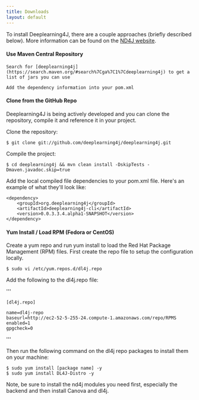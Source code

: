 ```yaml
---
title: Downloads
layout: default
---
```



To install Deeplearning4J, there are a couple approaches (briefly described below). More information can be found on the  [ND4J website](http://nd4j.org/getstarted.html).

#### Use Maven Central Repository

    Search for [deeplearning4j](https://search.maven.org/#search%7Cga%7C1%7Cdeeplearning4j) to get a list of jars you can use

    Add the dependency information into your pom.xml

#### Clone from the GitHub Repo
Deeplearning4J is being actively developed and you can clone the repository, compile it and reference it in your project.

Clone the repository:

    $ git clone git://github.com/deeplearning4j/deeplearning4j.git

Compile the project:

    $ cd deeplearning4j && mvn clean install -DskipTests -Dmaven.javadoc.skip=true

Add the local compiled file dependencies to your pom.xml file. Here's an example of what they'll look like:

    <dependency>
        <groupId>org.deeplearning4j</groupId>
        <artifactId>deeplearning4j-cli</artifactId>
        <version>0.0.3.3.4.alpha1-SNAPSHOT</version>
    </dependency>

#### Yum Install / Load RPM (Fedora or CentOS)
Create a yum repo and run yum install to load the Red Hat Package Management (RPM) files. First create the repo file to setup the configuration locally.

    $ sudo vi /etc/yum.repos.d/dl4j.repo 

Add the following to the dl4j.repo file:

'''

    [dl4j.repo]

    name=dl4j-repo
    baseurl=http://ec2-52-5-255-24.compute-1.amazonaws.com/repo/RPMS
    enabled=1
    gpgcheck=0
'''

Then run the following command on the dl4j repo packages to install them on your machine:

    $ sudo yum install [package name] -y
    $ sudo yum install DL4J-Distro -y 

Note, be sure to install the nd4j modules you need first, especially the backend and then install Canova and dl4j.

